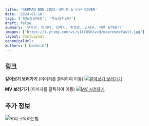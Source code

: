 ```yaml
---
title: 'GERMAN BON 2023／길버트 & 닌닌 COVER'
date: '2024-01-18'
tags: ['철도왕길버트', '쿠노이치닌닌']
draft: false
summary: '우왁굳, 아이네, 징버거, 주르르, 고세구, 비챤 같이보기'
images: ['https://i.ytimg.com/vi/s1IYOSHJveQ/maxresdefault.jpg']
layout: PostLayout
canonicalUrl:
authors: ['beomsin']
---
```


## 링크

**같이보기 보러가기** (이미지를 클릭하여 이동)
[![같이보기 보러가기](https://cdn.discordapp.com/attachments/1136601898116464710/1211650793904807976/logo.png?ex=65eef8bc&is=65dc83bc&hm=95dc0e08c1f43025dd60def429896697b3787a9f923593eb50b24e9fb6280361&)](https://cafe.naver.com/steamindiegame/14541526)

**MV 보러가기** (이미지를 클릭하여 이동)
[![MV 시청하기](https://i.ytimg.com/vi/s1IYOSHJveQ/maxresdefault.jpg)](https://youtu.be/s1IYOSHJveQ)

## 추가 정보

![왁리 구독하는법](https://cdn.discordapp.com/attachments/1136601898116464710/1202561346370142238/--3-cut.gif?ex=65e99707&is=65d72207&hm=77ccf39e44d1b0ba4bc899cb3220e87d5ce56ff9a25de53263bc132fb9c9d85a&)
